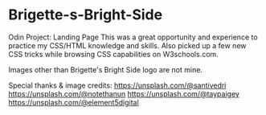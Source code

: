 # Brigette-s-Bright-Side
Odin Project: Landing Page
This was a great opportunity and experience to practice my CSS/HTML knowledge and skills. Also picked up a few new CSS tricks while browsing CSS capabilities on W3schools.com. 

Images other than Brigette's Bright Side logo are not mine. 

Special thanks & image credits:
https://unsplash.com/@santivedri
https://unsplash.com/@notethanun
https://unsplash.com/@taypaigey
https://unsplash.com/@element5digital
